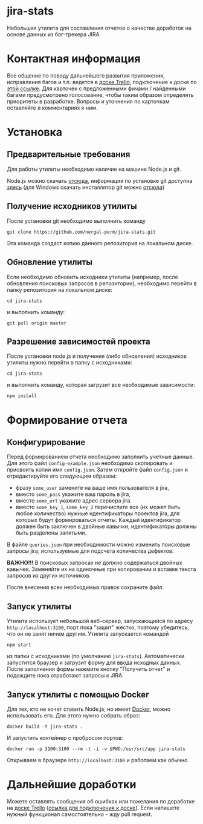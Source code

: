 # jira-stats		
		
Небольшая утилита для составления отчетов о качестве доработок на основе данных из баг-трекера JIRA		

# Контактная информация

Все общение по поводу дальнейшего развития приложения, исправления багов и т.п. ведется в [доске Trello](https://trello.com/b/7UU10dkC), подключение к доске по [этой ссылке](https://trello.com/invite/b/7UU10dkC/d294e59e352277f423953d13b2e86bc8/%D0%BE%D1%82%D1%87%D0%B5%D1%82%D1%8B-%D0%BF%D0%BE-jira). Для карточек с предложенными фичами / найденными багами предусмотрено голосование, чтобы таким образом определять приоритеты в разработке. Вопросы и уточнения по карточкам оставляйте в комментариях к ним.

# Установка		
		
## Предварительные требования		
		
Для работы утилиты необходимо наличие на машине Node.js и git. 		
		
Node.js можно скачать [отсюда](https://nodejs.org/en/download/), информация по установке git доступна [здесь](https://git-scm.com/book/ru/v2/%D0%92%D0%B2%D0%B5%D0%B4%D0%B5%D0%BD%D0%B8%D0%B5-%D0%A3%D1%81%D1%82%D0%B0%D0%BD%D0%BE%D0%B2%D0%BA%D0%B0-Git) (для Windows скачать инсталлятор git можно [отсюда](https://git-for-windows.github.io/))		
		
## Получение исходников утилиты		
		
После установки git необходимо выполнить команду 		
```		
git clone https://github.com/nergal-perm/jira-stats.git		
```		
Эта команда создаст копию данного репозитория на локальном диске.		
		
## Обновление утилиты		
		
Если необходимо обновить исходники утилиты (например, после обновления поисковых запросов в репозитории), необходимо перейти в папку репозитория на локальном диске:		
```		
cd jira-stats		
```
и выполнить команду:
		
```
git pull origin master		
```		
		
## Разрешение зависимостей проекта		
		
После установки node.js и получения (либо обновления) исходников утилиты нужно перейти в папку с исходниками:		
```		
cd jira-stats		
```		
и выполнить команду, которая загрузит все необходимые зависимости:		
```		
npm install		
```		
		
# Формирование отчета		
		
## Конфигурирование		
		
Перед формированием отчета необходимо заполнить учетные данные. Для этого файл `config-example.json` необходимо скопировать и присвоить копии имя `config.json`. Затем откройте файл `config.json` и отредактируйте его следующим образом:		
* фразу `some_user` замените на ваше имя пользователя в jira,		
* вместо `some_pass` укажите ваш пароль в jira,		
* вместо `some_url` укажите адрес сервера jira.	
* вместо `some_key_1`, `some_key_2` перечислите все (их может быть любое количество) нужные идентификаторы проектов jira, для которых будут формироваться отчеты. Каждый идентификатор должен быть заключен в двойные кавычки, идентификаторы должны быть разделены запятыми.	
		
В файле `queries.json` при необходимости можно изменить поисковые запросы jira, используемые для подсчета количества дефектов.
		
**ВАЖНО!!!** В поисковых запросах не должно содержаться двойных кавычек. Заменяйте их на одиночные при копировании и вставке текста запросов из других источников.		
		
После внесения всех необходимых правок сохраните файл.		
		
## Запуск утилиты		
		
Утилита использует небольшой веб-сервер, запускающийся по адресу `http://localhost:3100`, порт пока "зашит" жестко, поэтому убедитесь, что он не занят ничем другим. Утилита запускается командой
```		
npm start
```
из папки с исходниками (по умолчанию `jira-stats`). Автоматически запустится браузер и загрузит форму для ввода исходных данных. После заполнения формы нажмите кнопку "Получить отчет" и подождите пока отработают запросы к JIRA.

## Запуск утилиты с помощью Docker

Для тех, кто не хочет ставить Node.js, но имеет [Docker](https://www.docker.com/), можно использовать его. Для этого нужно собрать образ:
```
docker build -t jira-stats .
```

И запустить контейнер с пробросом портов:
```
docker run -p 3100:3100 --rm -t -i -v $PWD:/usr/src/app jira-stats
```

Открываем в браузере `http://localhost:3100` и работаем как обычно.

		
# Дальнейшие доработки		
		
Можете оставлять сообщения об ошибках или пожелания по доработке на [доске Trello](https://trello.com/b/7UU10dkC) ([ссылка для подключения к доске](https://trello.com/invite/b/7UU10dkC/d294e59e352277f423953d13b2e86bc8/%D0%BE%D1%82%D1%87%D0%B5%D1%82%D1%8B-%D0%BF%D0%BE-jira)). Если напишете нужный функционал самостоятельно - жду pull request.
